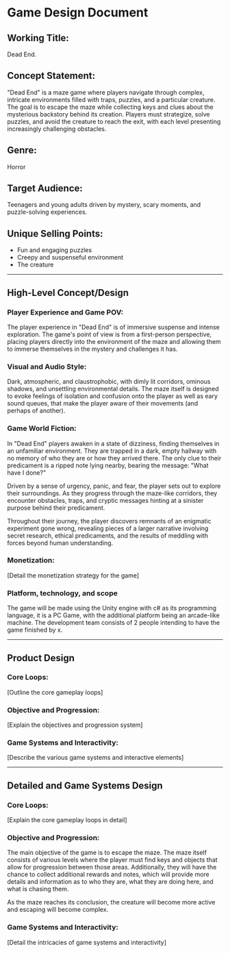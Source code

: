# Game Design Document

## Working Title:
Dead End.

## Concept Statement:
"Dead End" is a maze game where players navigate through complex, intricate environments filled with traps, puzzles, and a particular creature. The goal is to escape the maze while collecting keys and clues about the mysterious backstory behind its creation. Players must strategize, solve puzzles, and avoid the creature to reach the exit, with each level presenting increasingly challenging obstacles.

## Genre:
Horror

## Target Audience:
Teenagers and young adults driven by mystery, scary moments, and puzzle-solving experiences.

## Unique Selling Points:
- Fun and engaging puzzles
- Creepy and suspenseful environment
- The creature

---

## High-Level Concept/Design

### Player Experience and Game POV:

The player experience in "Dead End" is of immersive suspense and intense exploration. The game's point of view is from a first-person perspective, placing players directly into the  environment of the maze and allowing them to immerse themselves in the mystery and challenges it has.

### Visual and Audio Style:
Dark, atmospheric, and claustrophobic, with dimly lit corridors, ominous shadows, and unsettling environmental details. The maze itself is designed to evoke feelings of isolation and confusion onto the player as well as eary sound queues, that make the player aware of their movements (and perhaps of another).

### Game World Fiction:

In "Dead End" players awaken in a state of dizziness, finding themselves in an unfamiliar environment. They are trapped in a dark, empty hallway with no memory of who they are or how they arrived there. The only clue to their predicament is a ripped note lying nearby, bearing the message: "What have I done?"

Driven by a sense of urgency, panic, and fear, the player sets out to explore their surroundings. As they progress through the maze-like corridors, they encounter obstacles, traps, and cryptic messages hinting at a sinister purpose behind their predicament.

Throughout their journey, the player discovers remnants of an enigmatic experiment gone wrong, revealing pieces of a larger narrative involving secret research, ethical predicaments, and the results of meddling with forces beyond human understanding.

### Monetization:
[Detail the monetization strategy for the game]

### Platform, technology, and scope

The game will be made using the Unity engine with c# as its programming language, it is a PC Game, with the additional platform being an arcade-like machine. The development team consists of 2 people intending to have the game finished by x.

---

## Product Design

### Core Loops:
[Outline the core gameplay loops]

### Objective and Progression:
[Explain the objectives and progression system]

### Game Systems and Interactivity:
[Describe the various game systems and interactive elements]

---

## Detailed and Game Systems Design

### Core Loops:
[Explain the core gameplay loops in detail]

### Objective and Progression:

The main objective of the game is to escape the maze. The maze itself consists of various levels where the player must find keys and objects that allow for progression between those areas. Additionally, they will have the chance to collect additional rewards and notes, which will provide more details and information as to who they are, what they are doing here, and what is chasing them.

As the maze reaches its conclusion, the creature will become more active and escaping will become complex.

### Game Systems and Interactivity:
[Detail the intricacies of game systems and interactivity]

